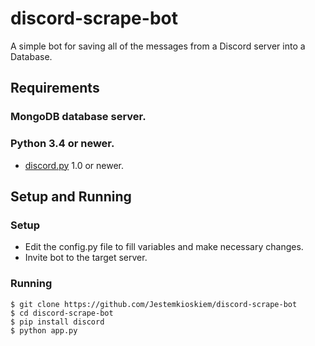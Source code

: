 # discord-scrape-bot
A simple bot for saving all of the messages from a Discord server into a Database.

## Requirements

### MongoDB database server.
### Python 3.4 or newer.
* [discord.py](https://github.com/Rapptz/discord.py) 1.0 or newer.

## Setup and Running
### Setup
* Edit the config.py file to fill variables and make necessary changes.
* Invite bot to the target server.

### Running
```
$ git clone https://github.com/Jestemkioskiem/discord-scrape-bot
$ cd discord-scrape-bot
$ pip install discord
$ python app.py
```
